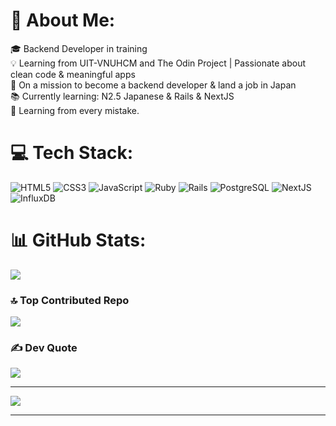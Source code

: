 
# 💫 About Me:
🎓 Backend Developer in training <br>
💡 Learning from UIT-VNUHCM and The Odin Project | Passionate about clean code & meaningful apps<br>
🚀 On a mission to become a backend developer & land a job in Japan <br>
📚 Currently learning: N2.5 Japanese & Rails & NextJS<br>
🌱 Learning from every mistake. 


# 💻 Tech Stack:
![HTML5](https://img.shields.io/badge/html5-%23E34F26.svg?style=for-the-badge&logo=html5&logoColor=white) 
![CSS3](https://img.shields.io/badge/css3-%231572B6.svg?style=for-the-badge&logo=css3&logoColor=white)
![JavaScript](https://img.shields.io/badge/javascript-%23323330.svg?style=for-the-badge&logo=javascript&logoColor=%23F7DF1E) 
![Ruby](https://img.shields.io/badge/Ruby-CC342D?style=for-the-badge&logo=ruby&logoColor=white) 
![Rails](https://img.shields.io/badge/Ruby_on_Rails-CC0000?style=for-the-badge&logo=ruby-on-rails&logoColor=white)
![PostgreSQL](https://img.shields.io/badge/PostgreSQL-green?style=for-the-badge) 
![NextJS](https://img.shields.io/badge/next%20js-000000?style=for-the-badge&logo=nextdotjs&logoColor=white) 
![InfluxDB](https://img.shields.io/badge/InfluxDB-22ADF6?style=for-the-badge&logo=InfluxDB&logoColor=white) 

# 📊 GitHub Stats:
<!-- ![](https://github-readme-stats.vercel.app/api?username=Kuren20052002&theme=dark&hide_border=false&include_all_commits=false&count_private=false)<br/> -->
<!-- ![](https://github-readme-streak-stats.herokuapp.com/?user=Kuren20052002&theme=dark&hide_border=false)<br/> -->
![](https://github-readme-stats.vercel.app/api/top-langs/?username=Kuren20052002&theme=dark&hide_border=false&include_all_commits=false&count_private=false&layout=compact)
<!--
## 🏆 GitHub Trophies
![](https://github-profile-trophy.vercel.app/?username=Kuren20052002&theme=onedark&no-frame=true&no-bg=false&margin-w=4)
-->
### 🔝 Top Contributed Repo
![](https://github-contributor-stats.vercel.app/api?username=Kuren20052002&limit=5&theme=tokyonight&combine_all_yearly_contributions=true)

### ✍️  Dev Quote
![](https://quotes-github-readme.vercel.app/api?type=horizontal&theme=radical)

---
[![](https://visitcount.itsvg.in/api?id=Kuren20052002&icon=2&color=4)](https://visitcount.itsvg.in)

------
